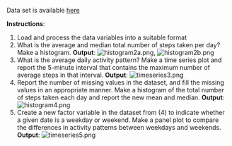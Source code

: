 Data set is available [here](https://d396qusza40orc.cloudfront.net/repdata%2Fdata%2Factivity.zip)

**Instructions**:

1. Load and process the data variables into a suitable format
2. What is the average and median total number of steps taken per day? Make a histogram. **Output**: ![histogram2a.png](https://github.com/shngli/R-data-analysis/blob/master/Daily%20activity%20monitoring/histogram2a.png), ![histogram2b.png](https://github.com/shngli/R-data-analysis/blob/master/Daily%20activity%20monitoring/histogram2b.png)
3. What is the average daily activity pattern? Make a time series plot and report the 5-minute interval that contains the maximum number of average steps in that interval. **Output**: ![timeseries3.png](https://github.com/shngli/R-data-analysis/blob/master/Daily%20activity%20monitoring/timeseries3.png)
4. Report the number of missing values in the dataset, and fill the missing values in an appropriate manner. Make a histogram of the total number of steps taken each day and report the new mean and median. **Output**: ![histogram4.png](https://github.com/shngli/R-data-analysis/blob/master/Daily%20activity%20monitoring/histogram4.png)
5. Create a new factor variable in the dataset from (4) to indicate whether a given date is a weekday or weekend. Make a panel plot to compare the differences in activity patterns between weekdays and weekends. **Output**: ![timeseries5.png](https://github.com/shngli/R-data-analysis/blob/master/Daily%20activity%20monitoring/timeseries5.png)
